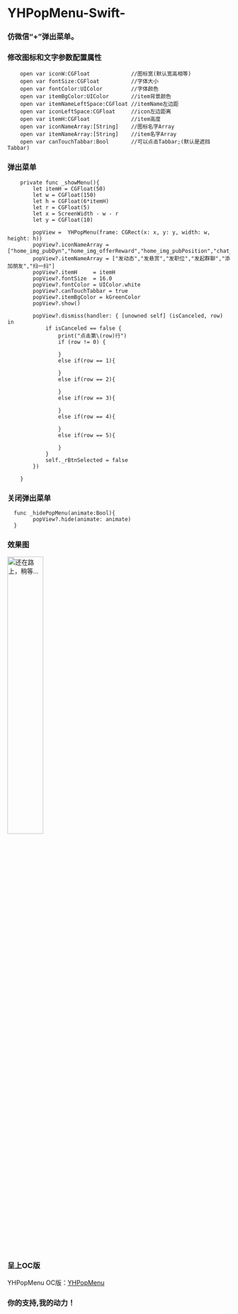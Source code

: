 # YHPopMenu-Swift-
### 仿微信“+”弹出菜单。</br>
### 修改图标和文字参数配置属性</br>

```
    open var iconW:CGFloat             //图标宽(默认宽高相等)
    open var fontSize:CGFloat          //字体大小
    open var fontColor:UIColor         //字体颜色
    open var itemBgColor:UIColor       //item背景颜色
    open var itemNameLeftSpace:CGFloat //itemName左边距
    open var iconLeftSpace:CGFloat     //icon左边距离
    open var itemH:CGFloat             //item高度
    open var iconNameArray:[String]    //图标名字Array
    open var itemNameArray:[String]    //item名字Array
    open var canTouchTabbar:Bool       //可以点击Tabbar;(默认是遮挡Tabbar)
```

### 弹出菜单
```
    private func _showMenu(){
        let itemH = CGFloat(50)
        let w = CGFloat(150)
        let h = CGFloat(6*itemH)
        let r = CGFloat(5)
        let x = ScreenWidth - w - r
        let y = CGFloat(10)
        
        popView =  YHPopMenu(frame: CGRect(x: x, y: y, width: w, height: h))
        popView?.iconNameArray = ["home_img_pubDyn","home_img_offerReward","home_img_pubPosition","chat_img_groupchat","chat_img_add","home_img_scan"]
        popView?.itemNameArray = ["发动态","发悬赏","发职位","发起群聊","添加朋友","扫一扫"]
        popView?.itemH     = itemH
        popView?.fontSize  = 16.0
        popView?.fontColor = UIColor.white
        popView?.canTouchTabbar = true
        popView?.itemBgColor = kGreenColor
        popView?.show()
        
        popView?.dismiss(handler: { [unowned self] (isCanceled, row) in
            if isCanceled == false {
                print("点击第\(row)行")
                if (row != 0) {
                    
                }
                else if(row == 1){
                    
                }
                else if(row == 2){
                    
                }
                else if(row == 3){
                    
                }
                else if(row == 4){
                    
                }
                else if(row == 5){
                    
                }
            }
            self._rBtnSelected = false
        })

    }

```

### 关闭弹出菜单
```
  func _hidePopMenu(animate:Bool){
        popView?.hide(animate: animate)
  }
```

### 效果图
<img src="http://img.blog.csdn.net/20170510160239027?watermark/2/text/aHR0cDovL2Jsb2cuY3Nkbi5uZXQvc2FtdWVsYW5ka2V2aW4=/font/5a6L5L2T/fontsize/400/fill/I0JBQkFCMA==/dissolve/70/gravity/Center" width="40%" alt="还在路上，稍等..."/>

### 呈上OC版
YHPopMenu OC版：[YHPopMenu](https://github.com/samuelandkevin/YHPopMenu)

### 你的支持,我的动力！

